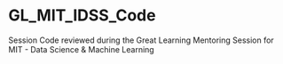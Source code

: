 # GL_MIT_IDSS_Code
Session Code reviewed during the Great Learning Mentoring Session for MIT - Data Science &amp; Machine Learning
